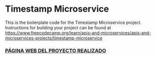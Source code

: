 # Timestamp Microservice

This is the boilerplate code for the Timestamp Microservice project. Instructions for building your project can be found at https://www.freecodecamp.org/learn/apis-and-microservices/apis-and-microservices-projects/timestamp-microservice

<h3><a href="https://boilerplate-project-timestamp.antoniovalderas.repl.co/">PÁGINA WEB DEL PROYECTO REALIZADO</a></h2>
